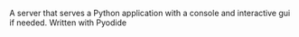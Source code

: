 A server that serves a Python application with a console and interactive gui if needed. Written with Pyodide